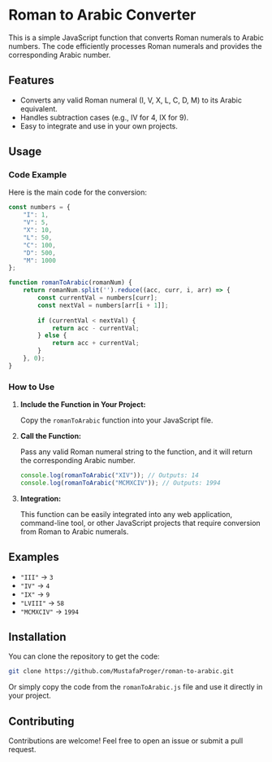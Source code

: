 # Roman to Arabic Converter

This is a simple JavaScript function that converts Roman numerals to Arabic numbers. The code efficiently processes Roman numerals and provides the corresponding Arabic number.

## Features

- Converts any valid Roman numeral (I, V, X, L, C, D, M) to its Arabic equivalent.
- Handles subtraction cases (e.g., IV for 4, IX for 9).
- Easy to integrate and use in your own projects.

## Usage

### Code Example

Here is the main code for the conversion:

```javascript
const numbers = {
    "I": 1,
    "V": 5,
    "X": 10,
    "L": 50,
    "C": 100,
    "D": 500,
    "M": 1000
};

function romanToArabic(romanNum) {
    return romanNum.split('').reduce((acc, curr, i, arr) => {
        const currentVal = numbers[curr];
        const nextVal = numbers[arr[i + 1]];
        
        if (currentVal < nextVal) {
            return acc - currentVal;
        } else {
            return acc + currentVal;
        }
    }, 0);
}
```

### How to Use

1. **Include the Function in Your Project:**

   Copy the `romanToArabic` function into your JavaScript file.

2. **Call the Function:**

   Pass any valid Roman numeral string to the function, and it will return the corresponding Arabic number.

   ```javascript
   console.log(romanToArabic("XIV")); // Outputs: 14
   console.log(romanToArabic("MCMXCIV")); // Outputs: 1994
   ```

3. **Integration:**

   This function can be easily integrated into any web application, command-line tool, or other JavaScript projects that require conversion from Roman to Arabic numerals.

## Examples

- `"III"` → `3`
- `"IV"` → `4`
- `"IX"` → `9`
- `"LVIII"` → `58`
- `"MCMXCIV"` → `1994`

## Installation

You can clone the repository to get the code:

```bash
git clone https://github.com/MustafaProger/roman-to-arabic.git
```

Or simply copy the code from the `romanToArabic.js` file and use it directly in your project.

## Contributing

Contributions are welcome! Feel free to open an issue or submit a pull request.
